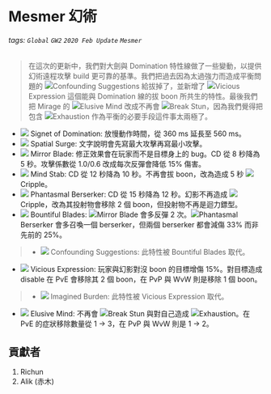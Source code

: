 # Mesmer 幻術

###### tags: `Global` `GW2` `2020 Feb Update` `Mesmer`

> 在這次的更新中，我們對大劍與 Domination 特性線做了一些變動，以提供幻術遠程攻擊 build 更可靠的基準。我們把過去因為太過強力而造成平衡問題的 ![][confounding suggestions 20]Confounding Suggestions 給拔掉了，並新增了 ![][vicious expression 20]Vicious Expression 這個能與 Domination 線的拔 boon 所共生的特性。最後我們把 Mirage 的 ![][elusive mind 20]Elusive Mind 改成不再會 ![][breakstun]Break Stun，因為我們覺得把包含 ![][exhaustion]Exhaustion 作為平衡的必要手段這件事太兩極了。

* [![][signet of domination]][signet of domination wiki] Signet of Domination: 放慢動作時間，從 360 ms 延長至 560 ms。
* [![][spatial surge]][spatial surge wiki] Spatial Surge: 文字說明會先寫最大攻擊再寫最小攻擊。
* [![][mirror blade]][mirror blade wiki] Mirror Blade: 修正效果會在玩家而不是目標身上的 bug。CD 從 8 秒降為 5 秒。攻擊係數從 1.0/0.6 改成每次反彈會降低 15% 傷害。
* [![][mind stab]][mind stab wiki] Mind Stab: CD 從 12 秒降為 10 秒。不再會拔 boon，改為造成 5 秒 ![][crippled]Cripple。
* [![][phantasmal berserker]][phantasmal berserker wiki] Phantasmal Berserker: CD 從 15 秒降為 12 秒。幻影不再造成 ![][crippled]Cripple，改為其投射物會移除 2 個 boon，但投射物不再是迴力鏢型。
* [![][imagined burden]][bountiful blades wiki] Bountiful Blades: ![][mirror blade 20]Mirror Blade 會多反彈 2 次。![][phantasmal berserker 20]Phantasmal Berserker 會多召喚一個 berserker，但兩個 berserker 都會減傷 33% 而非先前的 25%。
> * [![][confounding suggestions]][confounding suggestions wiki] Confounding Suggestions: 此特性被 Bountiful Blades 取代。
* [![][confounding suggestions]][vicious expression wiki] Vicious Expression: 玩家與幻影對沒 boon 的目標增傷 15%。對目標造成 disable 在 PvE 會移除其 2 個 boon，在 PvP 與 WvW 則是移除 1 個 boon。
> * [![][imagined burden]][imagined burden wiki] Imagined Burden: 此特性被 Vicious Expression 取代。
* [![][elusive mind]][elusive mind wiki] Elusive Mind: 不再會 ![][breakstun]Break Stun 與對自己造成 ![][exhaustion]Exhaustion。在 PvE 的症狀移除數量從 1 -> 3，在 PvP 與 WvW 則是 1 -> 2。

## 貢獻者
1. Richun
2. Alik (赤木)

[底下這些別動，上面才是正文]: https://wiki.guildwars2.com

[aegis]: https://wiki.guildwars2.com/images/thumb/e/e5/Aegis.png/20px-Aegis.png
[alarcity]: https://wiki.guildwars2.com/images/thumb/4/4c/Alacrity.png/20px-Alacrity.png
[fury]: https://wiki.guildwars2.com/images/thumb/4/46/Fury.png/20px-Fury.png
[might]: https://wiki.guildwars2.com/images/thumb/7/7c/Might.png/20px-Might.png
[protection]: https://wiki.guildwars2.com/images/thumb/6/6c/Protection.png/20px-Protection.png
[quickness]: https://wiki.guildwars2.com/images/thumb/b/b4/Quickness.png/20px-Quickness.png
[regeneration]: https://wiki.guildwars2.com/images/thumb/5/53/Regeneration.png/20px-Regeneration.png
[resistance]: https://wiki.guildwars2.com/images/thumb/4/4b/Resistance.png/20px-Resistance.png
[retaliation]: https://wiki.guildwars2.com/images/thumb/5/53/Retaliation.png/20px-Retaliation.png
[stability]: https://wiki.guildwars2.com/images/thumb/a/ae/Stability.png/20px-Stability.png
[swiftness]: https://wiki.guildwars2.com/images/thumb/a/af/Swiftness.png/20px-Swiftness.png
[vigor]: https://wiki.guildwars2.com/images/thumb/f/f4/Vigor.png/20px-Vigor.png
[bleeding]: https://wiki.guildwars2.com/images/thumb/3/33/Bleeding.png/20px-Bleeding.png
[burning]: https://wiki.guildwars2.com/images/thumb/4/45/Burning.png/20px-Burning.png
[confusion]: https://wiki.guildwars2.com/images/thumb/e/e6/Confusion.png/20px-Confusion.png
[poisoned]: https://wiki.guildwars2.com/images/thumb/1/11/Poisoned.png/20px-Poisoned.png
[torment]: https://wiki.guildwars2.com/images/thumb/0/08/Torment.png/20px-Torment.png
[blinded]: https://wiki.guildwars2.com/images/thumb/3/33/Blinded.png/20px-Blinded.png
[chilled]: https://wiki.guildwars2.com/images/thumb/a/a6/Chilled.png/20px-Chilled.png
[crippled]: https://wiki.guildwars2.com/images/thumb/f/fb/Crippled.png/20px-Crippled.png
[fear]: https://wiki.guildwars2.com/images/thumb/e/e6/Fear.png/20px-Fear.png
[immobile]: https://wiki.guildwars2.com/images/thumb/3/32/Immobile.png/20px-Immobile.png
[slow]: https://wiki.guildwars2.com/images/thumb/f/f5/Slow.png/20px-Slow.png
[taunt]: https://wiki.guildwars2.com/images/thumb/c/cc/Taunt.png/20px-Taunt.png
[weakness]: https://wiki.guildwars2.com/images/thumb/f/f9/Weakness.png/20px-Weakness.png
[vulnerability]: https://wiki.guildwars2.com/images/thumb/a/af/Vulnerability.png/20px-Vulnerability.png
[stealth]: https://wiki.guildwars2.com/images/thumb/1/19/Stealth.png/20px-Stealth.png
[revealed]: https://wiki.guildwars2.com/images/thumb/d/db/Revealed.png/20px-Revealed.png
[daze]: https://wiki.guildwars2.com/images/thumb/7/79/Daze.png/20px-Daze.png
[stun]: https://wiki.guildwars2.com/images/thumb/9/97/Stun.png/20px-Stun.png
[knockdown]: https://wiki.guildwars2.com/images/thumb/3/36/Knockdown.png/20px-Knockdown.png
[pull]: https://wiki.guildwars2.com/images/thumb/a/a4/Radius.png/20px-Radius.png
[knockback]: https://wiki.guildwars2.com/images/thumb/c/ca/Knockback.png/20px-Knockback.png
[launch]: https://wiki.guildwars2.com/images/thumb/6/68/Launch.png/20px-Launch.png
[float]: https://wiki.guildwars2.com/images/thumb/c/c8/Float.png/20px-Float.png
[sink]: https://wiki.guildwars2.com/images/thumb/6/66/Sink.png/20px-Sink.png
[superspeed]: https://wiki.guildwars2.com/images/thumb/1/1a/Super_Speed.png/20px-Super_Speed.png
[breakstun]: https://wiki.guildwars2.com/images/thumb/7/7a/Breaks_stun.png/20px-Breaks_stun.png
[barrier]: https://wiki.guildwars2.com/images/thumb/c/cc/Barrier.png/20px-Barrier.png
[chaos aura]: https://wiki.guildwars2.com/images/thumb/1/1b/Chaos_Armor.png/20px-Chaos_Armor.png
[dark aura]: https://wiki.guildwars2.com/images/thumb/e/ef/Dark_Aura.png/20px-Dark_Aura.png
[fire aura]: https://wiki.guildwars2.com/images/thumb/1/18/Fire_Shield.png/20px-Fire_Shield.png
[frost aura]: https://wiki.guildwars2.com/images/thumb/6/68/Frost_Aura.png/20px-Frost_Aura.png
[light aura]: https://wiki.guildwars2.com/images/thumb/5/5a/Light_Aura.png/20px-Light_Aura.png
[magnetic aura]: https://wiki.guildwars2.com/images/thumb/5/5a/Magnetic_Aura.png/20px-Magnetic_Aura.png
[shocking aura]: https://wiki.guildwars2.com/images/thumb/3/31/Shocking_Aura.png/20px-Shocking_Aura.png
[confounding suggestions 20]: https://wiki.guildwars2.com/images/thumb/f/f6/Confounding_Suggestions.png/20px-Confounding_Suggestions.png
[confounding suggestions]: https://wiki.guildwars2.com/images/thumb/f/f6/Confounding_Suggestions.png/32px-Confounding_Suggestions.png
[elusive mind 20]: https://wiki.guildwars2.com/images/thumb/4/4c/Elusive_Mind.png/20px-Elusive_Mind.png
[elusive mind]: https://wiki.guildwars2.com/images/thumb/4/4c/Elusive_Mind.png/32px-Elusive_Mind.png
[exhaustion]: https://wiki.guildwars2.com/images/thumb/8/88/Exhaustion.png/20px-Exhaustion.png
[signet of domination]: https://wiki.guildwars2.com/images/thumb/3/3b/Signet_of_Domination.png/32px-Signet_of_Domination.png
[spatial surge]: https://wiki.guildwars2.com/images/thumb/8/87/Spatial_Surge.png/32px-Spatial_Surge.png
[mirror blade]: https://wiki.guildwars2.com/images/thumb/6/60/Mirror_Blade.png/32px-Mirror_Blade.png
[mirror blade 20]: https://wiki.guildwars2.com/images/thumb/6/60/Mirror_Blade.png/20px-Mirror_Blade.png
[mind stab]: https://wiki.guildwars2.com/images/thumb/d/de/Mind_Stab.png/32px-Mind_Stab.png
[phantasmal berserker]: https://wiki.guildwars2.com/images/thumb/e/e8/Phantasmal_Berserker.png/32px-Phantasmal_Berserker.png
[phantasmal berserker 20]: https://wiki.guildwars2.com/images/thumb/e/e8/Phantasmal_Berserker.png/20px-Phantasmal_Berserker.png
[bountiful blades]: https://wiki.guildwars2.com/images/thumb/7/74/Skill.png/32px-Skill.png
[vicious expression]: https://wiki.guildwars2.com/images/thumb/7/74/Skill.png/32px-Skill.png
[vicious expression 20]: https://wiki.guildwars2.com/images/thumb/7/74/Skill.png/20px-Skill.png
[imagined burden]: https://wiki.guildwars2.com/images/thumb/3/3c/Imagined_Burden.png/32px-Imagined_Burden.png

[signet of domination wiki]: https://wiki.guildwars2.com/wiki/Signet_of_Domination
[spatial surge wiki]: https://wiki.guildwars2.com/wiki/Spatial_Surge
[mirror blade wiki]: https://wiki.guildwars2.com/wiki/Mirror_Blade
[mind stab wiki]: https://wiki.guildwars2.com/wiki/Mind_Stab
[phantasmal berserker wiki]: https://wiki.guildwars2.com/wiki/Phantasmal_Berserker
[bountiful blades wiki]: https://wiki.guildwars2.com/wiki/Bountiful_Blades
[confounding suggestions wiki]: https://wiki.guildwars2.com/wiki/Confounding_Suggestions
[vicious expression wiki]: https://wiki.guildwars2.com/wiki/Vicious_Expression
[imagined burden wiki]: https://wiki.guildwars2.com/wiki/Imagined_Burden
[elusive mind wiki]: https://wiki.guildwars2.com/wiki/Elusive_Mind
